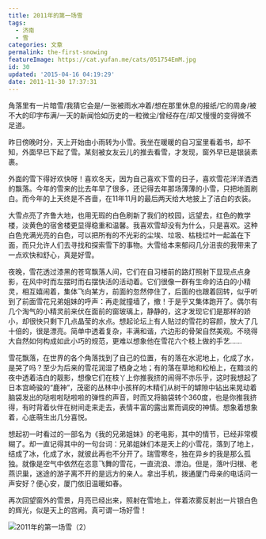 ```yaml
---
title: 2011年的第一场雪
tags:
  - 济南
  - 雪
categories: 文章
permalink: the-first-snowing
featureImage: https://cat.yufan.me/cats/051754EmM.jpg
id: 30
updated: '2015-04-16 04:19:29'
date: 2011-11-30 17:37:31
---
```


角落里有一片暗雪/我猜它会是/一张被雨水冲着/想在那里休息的报纸/它的周身/被不大的印字布满/一天的新闻恰如历史的一粒微尘/曾经存在/却又慢慢的变得微不足道。

<!--more-->

昨日傍晚时分，天上开始由小雨转为小雪。我坐在暖暖的自习室里看着书，却不知，外面早已下起了雪。某刻被女友云儿的推去看雪，才发现，窗外早已是银装素裹。

外面的雪下得好欢快呀！喜欢冬天，因为自己喜欢下雪的日子，喜欢雪花洋洋洒洒的飘落。今年的雪来的比去年早了很多，还记得去年那场薄薄的小雪，只把地面刷白。而今年的上天终是不吝啬，在11年11月的最后两天给大地披上了洁白的衣装。

大雪点亮了齐鲁大地，也用无瑕的白色刷新了我们的校园，远望去，红色的教学楼，淡黄色的宿舍楼更显得稳重和温馨。我喜欢雪却没有为什么，只是喜欢。这种白色充满光亮的白色，可以把所有的不光彩的尘埃、垃圾、枯枝烂叶一起盖在下面，而只允许人们去寻找和探索雪下的事物。大雪给本来郁闷几分沮丧的我带来了一点欢快和舒心，真是好雪。

夜晚，雪花透过漆黑的苍穹飘落人间，它们在自习楼前的路灯照射下显现点点身影，在风中时而左摆时而右摆快活的活动着。它们很像一群有生命的洁白的小精灵，相互嬉闹着，集体飞向某方，前面的忽然停住了，后面的也跟着回转，似乎听到了前面雪花兄弟姐妹的呼声：再走就撞墙了，撤！于是乎又集体跑开了。偶尔有几个淘气的小精灵前来伏在面前的窗玻璃上，静静的，这才发现它们是那样的娇小，却很快只剩下几点晶莹的水点。想起论坛上有人贴过的雪花的容颜，放大了几十倍的，很是漂亮。简单中透着复杂，丰满和谐，六边形的骨架自然美观。不晓得大自然如何构成如此小巧的规范，更难以想象他在雪花六个枝上做的手艺……

雪花飘落，在世界的各个角落找到了自己的位置，有的落在水泥地上，化成了水，是哭了吗？至少为后来的雪花润湿了栖身之地；有的落在草地和松柏上，在黯淡的夜中透着洁白的靓影，想像它们在枝丫上你推我挤的闹得不亦乐乎，这时我想起了日本宫崎骏的“鹿神”，茂密的丛林中小孩样的木精们从树干的罅隙中钻出来晃动着脑袋发出的哒啦啦哒啦啦的弹性的声音，时而又将脑袋转个360度，也是你推我挤得，有时背着伙伴在树间走来走去，表情丰富的露出累而调皮的神情。想象着想象着，心底萌生出几分喜悦。

想起初一时看过的一部名为《我的兄弟姐妹》的老电影，其中的情节，已经非常模糊了。却一直记得其中的一句台词：兄弟姐妹们本是天上的小雪花，落到了地上，结成了冰，化成了水，就彼此再也不分开了。瑞雪寒冬，独在异乡的我是那么孤独。就像是空气中依然在恣意飞舞的雪花，一直流浪、漂泊。但是，落叶归根、老燕识巢，迷途的游子离不开的是远方的亲人。拿出手机，拨通厦门母亲的电话问一声安好？便心安，厦门依旧温暖如春。

再次回望窗外的雪景，月亮已经出来，照射在雪地上，伴着浓雾反射出一片银白色的辉光，似是天上的宫阙。真可谓一场好雪！

![2011年的第一场雪（2）](https://cat.yufan.me/cats/051754jU0.jpg)

